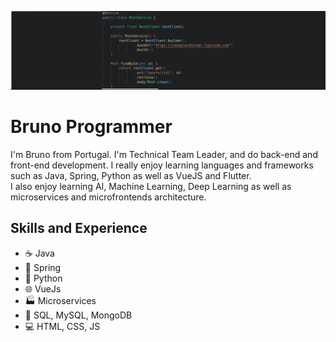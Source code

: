 ![Banner](https://github.com/bemebox/bemebox/blob/main/banner.png)

# Bruno Programmer
I'm Bruno from Portugal. I'm Technical Team Leader, and do back-end and front-end development. I really enjoy learning languages and frameworks such as Java, Spring, Python as well as VueJS and Flutter.\
I also enjoy learning AI, Machine Learning, Deep Learning as well as microservices and microfrontends architecture. 

## Skills and Experience
* ☕ Java
* 🔨 Spring
* 🐍 Python
* 🌐 VueJs
* 🏭 Microservices
* 🏬 SQL, MySQL, MongoDB
* 💻 HTML, CSS, JS
